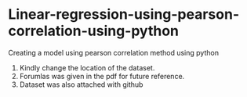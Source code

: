 # Linear-regression-using-pearson-correlation-using-python
Creating a model using pearson correlation method using python
1) Kindly change the location of the dataset.
2) Forumlas was given in the pdf for future reference.
3) Dataset was also attached with github
